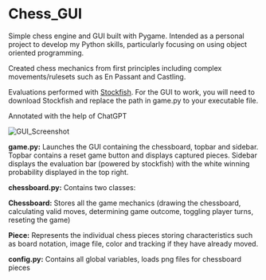 # Chess_GUI
Simple chess engine and GUI built with Pygame. Intended as a personal project to develop my Python skills, particularly focusing on using object oriented programming. 

Created chess mechanics from first principles including complex movements/rulesets such as En Passant and Castling.

Evaluations performed with [Stockfish](https://github.com/official-stockfish/Stockfish "Stockfish Repository"). For the GUI to work, you will need to download Stockfish and replace the path in game.py to your executable file. 

Annotated with the help of ChatGPT 

![GUI_Screenshot](https://github.com/benmcclusky/Chess_GUI/assets/121236905/b56777af-c895-4153-be4f-9b34367aceae)


**game.py:** Launches the GUI containing the chessboard, topbar and sidebar. Topbar contains a reset game button and displays captured pieces. Sidebar displays the  evaluation bar (powered by stockfish) with the white winning probability displayed in the top right. 


**chessboard.py:** Contains two classes: 

  **Chessboard:** Stores all the game mechanics (drawing the chessboard, 
  calculating valid moves, determining game outcome, toggling player turns, reseting the game) 

  **Piece:** Represents the individual chess pieces storing characteristics such as board notation, image file, color and tracking if they have already moved. 


**config.py:** Contains all global variables, loads png files for chessboard pieces



